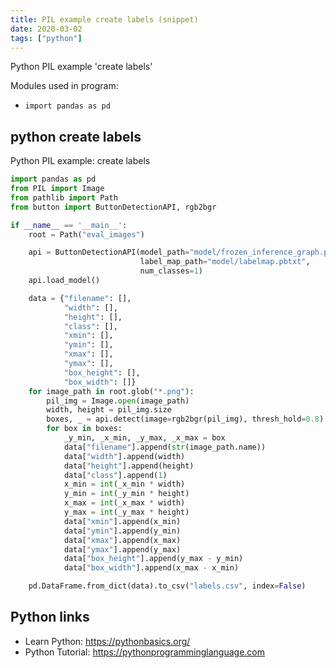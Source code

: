 ```yaml
---
title: PIL example create labels (snippet)
date: 2020-03-02
tags: ["python"]
---
```

Python PIL example 'create labels'


Modules used in program: 
* `import pandas as pd`

## python create labels

Python PIL example: create labels

```python
import pandas as pd
from PIL import Image
from pathlib import Path
from button import ButtonDetectionAPI, rgb2bgr

if __name__ == '__main__':
    root = Path("eval_images")

    api = ButtonDetectionAPI(model_path="model/frozen_inference_graph.pb",
                             label_map_path="model/labelmap.pbtxt",
                             num_classes=1)
    api.load_model()

    data = {"filename": [],
            "width": [],
            "height": [],
            "class": [],
            "xmin": [],
            "ymin": [],
            "xmax": [],
            "ymax": [],
            "box_height": [],
            "box_width": []}
    for image_path in root.glob("*.png"):
        pil_img = Image.open(image_path)
        width, height = pil_img.size
        boxes, _ = api.detect(image=rgb2bgr(pil_img), thresh_hold=0.8)
        for box in boxes:
            _y_min, _x_min, _y_max, _x_max = box
            data["filename"].append(str(image_path.name))
            data["width"].append(width)
            data["height"].append(height)
            data["class"].append(1)
            x_min = int(_x_min * width)
            y_min = int(_y_min * height)
            x_max = int(_x_max * width)
            y_max = int(_y_max * height)
            data["xmin"].append(x_min)
            data["ymin"].append(y_min)
            data["xmax"].append(x_max)
            data["ymax"].append(y_max)
            data["box_height"].append(y_max - y_min)
            data["box_width"].append(x_max - x_min)

    pd.DataFrame.from_dict(data).to_csv("labels.csv", index=False)


```

## Python links

- Learn Python: https://pythonbasics.org/
- Python Tutorial: https://pythonprogramminglanguage.com

